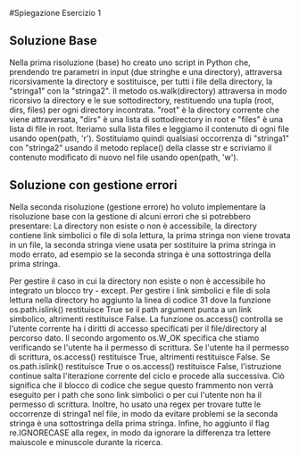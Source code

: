 #Spiegazione Esercizio 1


## Soluzione Base
Nella prima risoluzione (base) ho creato uno script in Python che, prendendo tre parametri in input (due stringhe e una directory), attraversa ricorsivamente la directory e sostituisce, per tutti i file della directory, la "stringa1" con la "stringa2".
Il metodo os.walk(directory) attraversa in modo ricorsivo la directory e le sue sottodirectory, restituendo una tupla (root, dirs, files) per ogni directory incontrata. "root" è la directory corrente che viene attraversata, "dirs" è una lista di sottodirectory in root e "files" è una lista di file in root. Iteriamo sulla lista files e leggiamo il contenuto di ogni file usando open(path, 'r'). Sostituiamo quindi qualsiasi occorrenza di "stringa1" con "stringa2" usando il metodo replace() della classe str e scriviamo il contenuto modificato di nuovo nel file usando open(path, 'w').


## Soluzione con gestione errori
Nella seconda risoluzione (gestione errore) ho voluto implementare la risoluzione base con la gestione di alcuni errori che si potrebbero presentare: La directory non esiste o non è accessibile, la directory contiene link simbolici o file di sola lettura, la prima stringa non viene trovata in un file, la seconda stringa viene usata per sostituire la prima stringa in modo errato, ad esempio se la seconda stringa è una sottostringa della prima stringa.

Per gestire il caso in cui la directory non esiste o non è accessibile ho integrato un blocco try - except. Per gestire i link  simbolici e file di sola lettura nella directory ho aggiunto la linea di codice 31 dove la funzione os.path.islink() restituisce True se il path argument punta a un link simbolico, altrimenti restituisce False. La funzione os.access() controlla se l'utente corrente ha i diritti di accesso specificati per il file/directory al percorso dato. Il secondo argomento os.W_OK specifica che stiamo verificando se l'utente ha il permesso di scrittura. Se l'utente ha il permesso di scrittura, os.access() restituisce True, altrimenti restituisce False. Se os.path.islink() restituisce True o os.access() restituisce False, l'istruzione continue salta l'iterazione corrente del ciclo e procede alla successiva. Ciò significa che il blocco di codice che segue questo frammento non verrà eseguito per i path che sono link simbolici o per cui l'utente non ha il permesso di scrittura.
Inoltre, ho usato una regex per trovare tutte le occorrenze di stringa1 nel file, in modo da evitare problemi se la seconda stringa è una sottostringa della prima stringa. Infine, ho aggiunto il flag re.IGNORECASE alla regex, in modo da ignorare la differenza tra lettere maiuscole e minuscole durante la ricerca.
